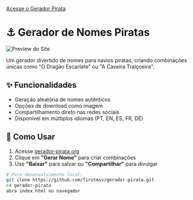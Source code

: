 [Acesse o Gerador Pirata](https://www.nomespiratas.com.br/)

# ⚓ Gerador de Nomes Piratas

![Preview do Site](https://raw.githubusercontent.com/firstmsv/gerador-pirata/main/preview.jpg)

Um gerador divertido de nomes para navios piratas, criando combinações únicas como "O Dragão Escarlate" ou "A Caveira Traiçoeira".

## ✨ Funcionalidades

- Geração aleatória de nomes autênticos
- Opções de download como imagem
- Compartilhamento direto nas redes sociais
- Disponível em múltiplos idiomas (PT, EN, ES, FR, DE)

## 🚀 Como Usar

1. Acesse [gerador-pirata.org](https://www.nomespiratas.com.br/)
2. Clique em **"Gerar Nome"** para criar combinações
3. Use **"Baixar"** para salvar ou **"Compartilhar"** para divulgar

```bash
# Para desenvolvimento local:
git clone https://github.com/firstmsv/gerador-pirata.git
cd gerador-pirata
abra index.html no navegador
